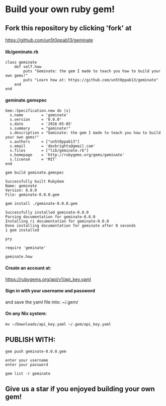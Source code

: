 # Build your own ruby gem!

## Fork this repository by clicking 'fork' at 

https://github.com/un5t0ppab13/geminate

#### lib/geminate.rb

    class geminate
    	def self.how
    		puts "Geminate: the gem I made to teach you how to build your own gems!"
    		puts "Learn how at: https://github.com/un5t0ppab13/geminate"
    	end
    end

#### geminate.gemspec

    Gem::Specification.new do |s|
      s.name        = 'geminate'
      s.version     = '0.0.0'
      s.date        = '2016-05-05'
      s.summary     = "geminate!"
      s.description = "Geminate: the gem I made to teach you how to build your own gems!"
      s.authors     = ["un5t0ppab13"]
      s.email       = 'devbrights@gmail.com'
      s.files       = ["lib/geminate.rb"]
      s.homepage    = 'http://rubygems.org/gems/geminate'
      s.license     = 'MIT'
    end

`gem build geminate.gemspec`
  
    Successfully built RubyGem
    Name: geminate
    Version: 0.0.0
    File: geminate-0.0.0.gem

`gem install ./geminate-0.0.0.gem`

  	Successfully installed geminate-0.0.0
  	Parsing documentation for geminate-0.0.0
  	Installing ri documentation for geminate-0.0.0
  	Done installing documentation for geminate after 0 seconds
  	1 gem installed

`pry`
  
  `require 'geminate'`
  
  `geminate.how`

#### Create an account at:

https://rubygems.org/api/v1/api_key.yaml

#### Sign in with your username and password
and save the yaml file into: ~/.gem/

#### On any Nix system:

`mv ~/Downloads/api_key.yaml ~/.gem/api_key.yaml`

## PUBLISH WITH:

`gem push geminate-0.0.0.gem`

  	enter your username
  	enter your password

`gem list -r geminate`

## Give us a star if you enjoyed building your own gem!
